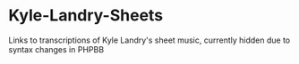 # Kyle-Landry-Sheets
Links to transcriptions of Kyle Landry's sheet music, currently hidden due to syntax changes in PHPBB
